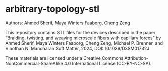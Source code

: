 # arbitrary-topology-stl

Authors: Ahmed Sherif, Maya Winters Faaborg, Cheng Zeng

This repository contains STL files for the devices described in the paper “Braiding, twisting, and weaving microscale fibers with capillary forces” by Ahmed Sherif, Maya Winters Faaborg, Cheng Zeng, Michael P. Brenner, and Vinothan N. Manoharan Soft Matter, 2024, DOI: 10.1039/D3SM01732J 

These materials are licensed under a Creative Commons Attribution-NonCommercial-ShareAlike 4.0 International License (CC-BY-NC-SA).
